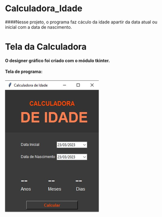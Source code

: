 # Calculadora_Idade
####Nesse projeto, o programa faz cáculo da idade apartir da data atual ou inicial com a data de nascimento.
####
# Tela da Calculadora
####
#### O designer gráfico foi criado com o módulo tkinter.
####
####
#### Tela de programa:
####
![alt text](https://github.com/Gedionir/Calculadora_Idade/blob/main/img/model_screen_CI.jpg "Logo Title Text 1")
####
